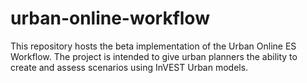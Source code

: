 # urban-online-workflow
This repository hosts the beta implementation of the Urban Online ES Workflow. The project is intended to give urban planners the ability to create and assess scenarios using InVEST Urban models.

